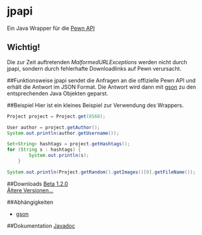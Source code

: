 # jpapi
Ein Java Wrapper für die [Pewn API](http://pewn.de/papi/)

## Wichtig!
Die zur Zeit auftretenden *MalformedURLExceptions* werden nicht durch jpapi, sondern durch fehlerhafte Downloadlinks auf Pewn verursacht.

##Funktionsweise
jpapi sendet die Anfragen an die offizielle Pewn API und erhält die Antwort im JSON Format. Die Antwort wird dann mit [gson](https://github.com/google/gson) zu den entsprechenden Java Objekten geparst.

##Beispiel
Hier ist ein kleines Beispiel zur Verwendung des Wrappers.
```java
Project project = Project.get(8568);

User author = project.getAuthor();
System.out.println(author.getUsername());

Set<String> hashtags = project.getHashtags();
for (String s : hashtags) {
		System.out.println(s);
	}

System.out.println(Project.getRandom().getImages()[0].getFileName());
```

##Downloads
[Beta 1.2.0](https://github.com/crykn/jpapi/releases/tag/1.2.0) <br>
[Ältere Versionen...](https://github.com/crykn/jpapi/releases)

##Abhängigkeiten
* [gson](http://search.maven.org/#artifactdetails%7Ccom.google.code.gson%7Cgson%7C2.3.1%7Cjar)

##Dokumentation
[Javadoc](http://crykn.github.io/jpapi-javadoc/)
